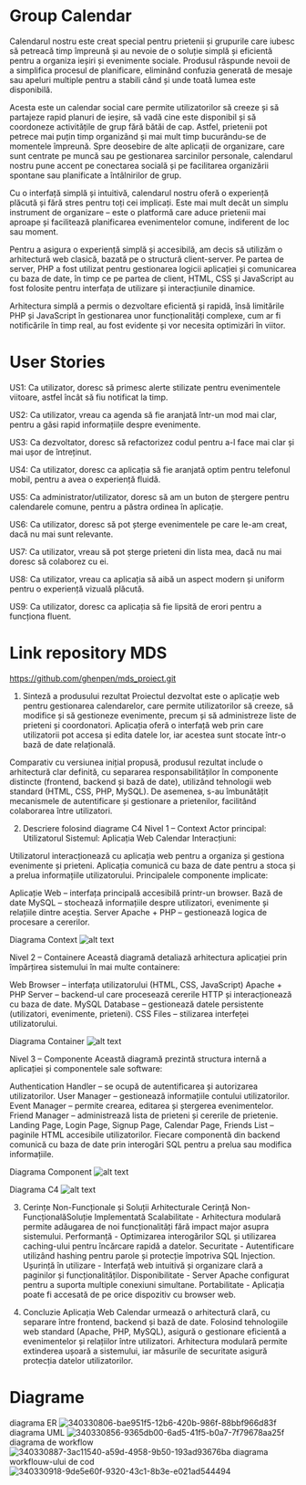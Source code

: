 # Group Calendar
Calendarul nostru este creat special pentru prietenii și grupurile care iubesc să petreacă timp împreună și au nevoie de o soluție simplă și eficientă pentru a organiza ieșiri și evenimente sociale. Produsul răspunde nevoii de a simplifica procesul de planificare, eliminând confuzia generată de mesaje sau apeluri multiple pentru a stabili când și unde toată lumea este disponibilă.

Acesta este un calendar social care permite utilizatorilor să creeze și să partajeze rapid planuri de ieșire, să vadă cine este disponibil și să coordoneze activitățile de grup fără bătăi de cap. Astfel, prietenii pot petrece mai puțin timp organizând și mai mult timp bucurându-se de momentele împreună. Spre deosebire de alte aplicații de organizare, care sunt centrate pe muncă sau pe gestionarea sarcinilor personale, calendarul nostru pune accent pe conectarea socială și pe facilitarea organizării spontane sau planificate a întâlnirilor de grup.

Cu o interfață simplă și intuitivă, calendarul nostru oferă o experiență plăcută și fără stres pentru toți cei implicați. Este mai mult decât un simplu instrument de organizare – este o platformă care aduce prietenii mai aproape și facilitează planificarea evenimentelor comune, indiferent de loc sau moment.

Pentru a asigura o experiență simplă și accesibilă, am decis să utilizăm o arhitectură web clasică, bazată pe o structură client-server. Pe partea de server, PHP a fost utilizat pentru gestionarea logicii aplicației și comunicarea cu baza de date, în timp ce pe partea de client, HTML, CSS și JavaScript au fost folosite pentru interfața de utilizare și interacțiunile dinamice.

Arhitectura simplă a permis o dezvoltare eficientă și rapidă, însă limitările PHP și JavaScript în gestionarea unor funcționalități complexe, cum ar fi notificările în timp real, au fost evidente și vor necesita optimizări în viitor.

# User Stories
US1: Ca utilizator, doresc să primesc alerte stilizate pentru evenimentele viitoare, astfel încât să fiu notificat la timp.

US2: Ca utilizator, vreau ca agenda să fie aranjată într-un mod mai clar, pentru a găsi rapid informațiile despre evenimente.

US3: Ca dezvoltator, doresc să refactorizez codul pentru a-l face mai clar și mai ușor de întreținut.

US4: Ca utilizator, doresc ca aplicația să fie aranjată optim pentru telefonul mobil, pentru a avea o experiență fluidă.

US5: Ca administrator/utilizator, doresc să am un buton de ștergere pentru calendarele comune, pentru a păstra ordinea în aplicație.

US6: Ca utilizator, doresc să pot șterge evenimentele pe care le-am creat, dacă nu mai sunt relevante.

US7: Ca utilizator, vreau să pot șterge prieteni din lista mea, dacă nu mai doresc să colaborez cu ei.

US8: Ca utilizator, vreau ca aplicația să aibă un aspect modern și uniform pentru o experiență vizuală plăcută.

US9: Ca utilizator, doresc ca aplicația să fie lipsită de erori pentru a funcționa fluent.

# Link repository MDS
https://github.com/ghenpen/mds_proiect.git

1. Sinteză a produsului rezultat
Proiectul dezvoltat este o aplicație web pentru gestionarea calendarelor, care permite utilizatorilor să creeze, să modifice și să gestioneze evenimente, precum și să administreze liste de prieteni și coordonatori. Aplicația oferă o interfață web prin care utilizatorii pot accesa și edita datele lor, iar acestea sunt stocate într-o bază de date relațională.

Comparativ cu versiunea inițial propusă, produsul rezultat include o arhitectură clar definită, cu separarea responsabilităților în componente distincte (frontend, backend și bază de date), utilizând tehnologii web standard (HTML, CSS, PHP, MySQL). De asemenea, s-au îmbunătățit mecanismele de autentificare și gestionare a prietenilor, facilitând colaborarea între utilizatori.

2. Descriere folosind diagrame C4
Nivel 1 – Context
Actor principal: Utilizatorul
Sistemul: Aplicația Web Calendar
Interacțiuni:

Utilizatorul interacționează cu aplicația web pentru a organiza și gestiona evenimente și prieteni.
Aplicația comunică cu baza de date pentru a stoca și a prelua informațiile utilizatorului.
Principalele componente implicate:

Aplicație Web – interfața principală accesibilă printr-un browser.
Bază de date MySQL – stochează informațiile despre utilizatori, evenimente și relațiile dintre aceștia.
Server Apache + PHP – gestionează logica de procesare a cererilor.


Diagrama Context
![alt text](https://github.com/unibuc-cs/Ford-Falcon/blob/master/Diagrams/Context.bmp)


Nivel 2 – Containere
Această diagramă detaliază arhitectura aplicației prin împărțirea sistemului în mai multe containere:

Web Browser – interfața utilizatorului (HTML, CSS, JavaScript)
Apache + PHP Server – backend-ul care procesează cererile HTTP și interacționează cu baza de date.
MySQL Database – gestionează datele persistente (utilizatori, evenimente, prieteni).
CSS Files – stilizarea interfeței utilizatorului.


Diagrama Container
![alt text](https://github.com/unibuc-cs/Ford-Falcon/blob/master/Diagrams/Container.bmp)


Nivel 3 – Componente
Această diagramă prezintă structura internă a aplicației și componentele sale software:

Authentication Handler – se ocupă de autentificarea și autorizarea utilizatorilor.
User Manager – gestionează informațiile contului utilizatorilor.
Event Manager – permite crearea, editarea și ștergerea evenimentelor.
Friend Manager – administrează lista de prieteni și cererile de prietenie.
Landing Page, Login Page, Signup Page, Calendar Page, Friends List – paginile HTML accesibile utilizatorilor.
Fiecare componentă din backend comunică cu baza de date prin interogări SQL pentru a prelua sau modifica informațiile.


Diagrama Component
![alt text](https://github.com/unibuc-cs/Ford-Falcon/blob/master/Diagrams/Component.bmp)


Diagrama C4
![alt text](https://github.com/unibuc-cs/Ford-Falcon/blob/master/Diagrams/C4.bmp)


3. Cerințe Non-Funcționale și Soluții Arhitecturale
Cerință Non-FuncționalăSoluție Implementată
Scalabilitate - Arhitectura modulară permite adăugarea de noi funcționalități fără impact major asupra sistemului.
Performanță - Optimizarea interogărilor SQL și utilizarea caching-ului pentru încărcare rapidă a datelor.
Securitate - Autentificare utilizând hashing pentru parole și protecție împotriva SQL Injection.
Ușurință în utilizare - Interfață web intuitivă și organizare clară a paginilor și funcționalităților.
Disponibilitate - Server Apache configurat pentru a suporta multiple conexiuni simultane.
Portabilitate - Aplicația poate fi accesată de pe orice dispozitiv cu browser web.


4. Concluzie
Aplicația Web Calendar urmează o arhitectură clară, cu separare între frontend, backend și bază de date. Folosind tehnologiile web standard (Apache, PHP, MySQL), asigură o gestionare eficientă a evenimentelor și relațiilor între utilizatori. Arhitectura modulară permite extinderea ușoară a sistemului, iar măsurile de securitate asigură protecția datelor utilizatorilor.


# Diagrame
diagrama ER
![340330806-bae951f5-12b6-420b-986f-88bbf966d83f](https://github.com/user-attachments/assets/06213e17-fe07-4999-a10e-8833a0034654)
diagrama UML
![340330856-9365db00-6ad5-41f5-b0a7-7f79678aa25f](https://github.com/user-attachments/assets/b744a506-b9a2-4214-98ef-b13e72ae5eb2)
diagrama de workflow
![340330887-3ac11540-a59d-4958-9b50-193ad93676ba](https://github.com/user-attachments/assets/d263aef6-c987-466d-841e-d36f573aee60)
diagrama workflouw-ului de cod
![340330918-9de5e60f-9320-43c1-8b3e-e021ad544494](https://github.com/user-attachments/assets/e7a037e9-f857-4480-aa06-de19ac4a3ee6)

